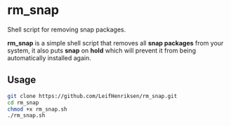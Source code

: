 # rm_snap
Shell script for removing snap packages.

**rm_snap** is a simple shell script that removes all **snap packages** from your system, it also puts **snap** on **hold** which will prevent it from being automatically installed again.

## Usage
```sh
git clone https://github.com/LeifHenriksen/rm_snap.git
cd rm_snap
chmod +x rm_snap.sh
./rm_snap.sh
```
